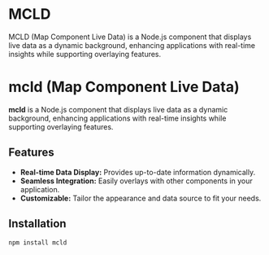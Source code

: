 # MCLD
MCLD (Map Component Live Data) is a Node.js component that displays live data as a dynamic background, enhancing applications with real-time insights while supporting overlaying features.


# mcld (Map Component Live Data)

**mcld** is a Node.js component that displays live data as a dynamic background, enhancing applications with real-time insights while supporting overlaying features.

## Features

- **Real-time Data Display:** Provides up-to-date information dynamically.
- **Seamless Integration:** Easily overlays with other components in your application.
- **Customizable:** Tailor the appearance and data source to fit your needs.

## Installation

```bash
npm install mcld
```
